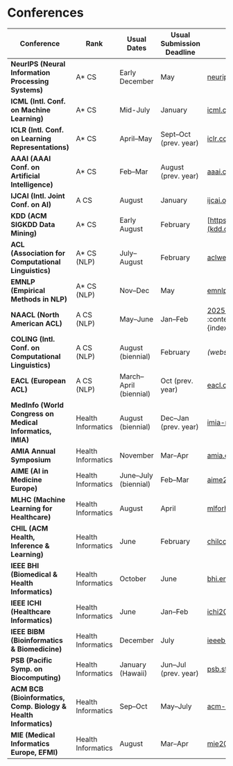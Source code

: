 #  Conferences

| Conference | Rank | Usual Dates | Usual Submission Deadline | Link                                                                             |
|------------|------|-------------|----------------------------|----------------------------------------------------------------------------------|
| **NeurIPS (Neural Information Processing Systems)** | A* CS | Early December | May | [neurips.cc](https://neurips.cc)                                                 |
| **ICML (Intl. Conf. on Machine Learning)** | A* CS | Mid-July | January | [icml.cc](https://icml.cc)                                                       |
| **ICLR (Intl. Conf. on Learning Representations)** | A* CS | April–May | Sept–Oct (prev. year) | [iclr.cc](https://iclr.cc)                                                       |
| **AAAI (AAAI Conf. on Artificial Intelligence)** | A* CS | Feb–Mar | August (prev. year) | [aaai.cc](https://aaai.org/conference/aaai/)*                                    |
| **IJCAI (Intl. Joint Conf. on AI)** | A CS | August | January | [ijcai.org](https://www.ijcai.org)                                               |
| **KDD (ACM SIGKDD Data Mining)** | A* CS | Early August | February | [https://kdd2025.kdd.org](kdd.org)                                               |
| **ACL (Association for Computational Linguistics)** | A* CS (NLP) | July–August | February | [aclweb.org](https://www.aclweb.org/portal/acl)                                  |
| **EMNLP (Empirical Methods in NLP)** | A* CS (NLP) | Nov–Dec | May | [emnlp.org](https://2025.emnlp.org)                                              |
| **NAACL (North American ACL)** | A CS (NLP) | May–June | Jan–Feb | [2025 NAACL site](https://2025.naacl.org/) :contentReference[oaicite:3]{index=3} |
| **COLING (Intl. Conf. on Computational Linguistics)** | A CS (NLP) | August (biennial) | February | *(website not fetched)*                                                          |
| **EACL (European ACL)** | A CS (NLP) | March–April (biennial) | Oct (prev. year) | [eacl.org](https://2024.eacl.org) |
| **MedInfo (World Congress on Medical Informatics, IMIA)** | Health Informatics | August (biennial) | Dec–Jan (prev. year) | [imia-medinfo.org](https://imia-medinfo.org) |
| **AMIA Annual Symposium** | Health Informatics | November | Mar–Apr | [amia.org](https://amia.org/amia2024annual) |
| **AIME (AI in Medicine Europe)** | Health Informatics | June–July (biennial) | Feb–Mar | [aime25.unipv.it](https://aime25.unipv.it) |
| **MLHC (Machine Learning for Healthcare)** | Health Informatics | August | April | [mlforhc.org](https://www.mlforhc.org) |
| **CHIL (ACM Health, Inference & Learning)** | Health Informatics | June | February | [chilconference.org](https://www.chilconference.org) |
| **IEEE BHI (Biomedical & Health Informatics)** | Health Informatics | October | June | [bhi.embs.org](https://bhi.embs.org/2025) |
| **IEEE ICHI (Healthcare Informatics)** | Health Informatics | June | Jan–Feb | [ichi2024.i3s.unice.fr](https://ichi2024.i3s.unice.fr) |
| **IEEE BIBM (Bioinformatics & Biomedicine)** | Health Informatics | December | July | [ieeebibm.org](https://ieeebibm.org) |
| **PSB (Pacific Symp. on Biocomputing)** | Health Informatics | January (Hawaii) | Jun–Jul (prev. year) | [psb.stanford.edu](https://psb.stanford.edu) |
| **ACM BCB (Bioinformatics, Comp. Biology & Health Informatics)** | Health Informatics | Sep–Oct | May–July | [acm-bcb.org](https://acm-bcb.org) |
| **MIE (Medical Informatics Europe, EFMI)** | Health Informatics | August | Mar–Apr | [mie2025.org](https://mie2025.org) |